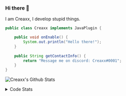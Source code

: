 ### Hi there 👋

I am Creaxx, I develop stupid things. 

```java
public class Creaxx implements JavaPlugin {

    public void onEnable() {
        System.out.println("Hello there!");
    }
    
    public String getContactInfo() {
        return "Message me on discord: Creaxx#0001";
    }
}
```

![Creaxx's Github Stats](https://github-readme-stats.vercel.app/api?username=CreaxxOG&show_icons=true&theme=dark&count_private=true)

<details>
  <summary>Code Stats</summary>

<!--START_SECTION:waka-->
![Lines of code](https://img.shields.io/badge/From%20Hello%20World%20I%27ve%20Written-89871%20lines%20of%20code-blue)

**🐱 My GitHub Data** 

> 🏆 114 Contributions in the Year 2021
 > 
> 📦 325.9 kB Used in GitHub's Storage 
 > 
> 🚫 Not Opted to Hire
 > 
> 📜 1 Public Repository 
 > 
> 🔑 4 Private Repositories  
 > 
**I'm a Night 🦉** 

```text
🌞 Morning    5 commits      █░░░░░░░░░░░░░░░░░░░░░░░░   4.72% 
🌆 Daytime    45 commits     ██████████░░░░░░░░░░░░░░░   42.45% 
🌃 Evening    50 commits     ███████████░░░░░░░░░░░░░░   47.17% 
🌙 Night      6 commits      █░░░░░░░░░░░░░░░░░░░░░░░░   5.66%

```
📅 **I'm Most Productive on Saturday** 

```text
Monday       9 commits      ██░░░░░░░░░░░░░░░░░░░░░░░   8.49% 
Tuesday      11 commits     ██░░░░░░░░░░░░░░░░░░░░░░░   10.38% 
Wednesday    19 commits     ████░░░░░░░░░░░░░░░░░░░░░   17.92% 
Thursday     18 commits     ████░░░░░░░░░░░░░░░░░░░░░   16.98% 
Friday       19 commits     ████░░░░░░░░░░░░░░░░░░░░░   17.92% 
Saturday     22 commits     █████░░░░░░░░░░░░░░░░░░░░   20.75% 
Sunday       8 commits      ██░░░░░░░░░░░░░░░░░░░░░░░   7.55%

```


📊 **This Week I Spent My Time On** 

```text
💬 Programming Languages: 
Java                     14 hrs 5 mins       ███████████████████████░░   92.96% 
YAML                     37 mins             █░░░░░░░░░░░░░░░░░░░░░░░░   4.16% 
XML                      25 mins             ░░░░░░░░░░░░░░░░░░░░░░░░░   2.86% 
Git Config               0 secs              ░░░░░░░░░░░░░░░░░░░░░░░░░   0.02% 
Other                    0 secs              ░░░░░░░░░░░░░░░░░░░░░░░░░   0.0%

🔥 Editors: 
IntelliJ                 15 hrs 9 mins       █████████████████████████   100.0%

```

**I Mostly Code in Java** 

```text
Java                     3 repos             ██████████████████░░░░░░░   75.0% 
EJS                      1 repo              ██████░░░░░░░░░░░░░░░░░░░   25.0%

```



 Last Updated on 25/09/2021
<!--END_SECTION:waka-->
</details>
